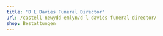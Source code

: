 ```yaml
---
title: "D L Davies Funeral Director"
url: /castell-newydd-emlyn/d-l-davies-funeral-director/
shop: Bestattungen
---
```

